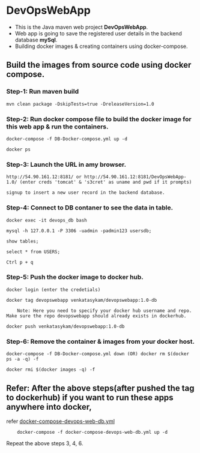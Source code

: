 # DevOpsWebApp

* This is the Java maven web project **DevOpsWebApp**.
* Web app is going to save the registered user details in the backend database **mySql**.
* Building docker images & creating containers using docker-compose.

## Build the images from source code using docker compose.

### Step-1: Run maven build

    mvn clean package -DskipTests=true -DreleaseVersion=1.0

### Step-2: Run docker compose file to build the docker image for this web app & run the containers.
    
    docker-compose -f DB-Docker-compose.yml up -d

    docker ps
    
### Step-3: Launch the URL in amy browser.
    
    http://54.90.161.12:8181/ or http://54.90.161.12:8181/DevOpsWebApp-1.0/ (enter creds 'tomcat' & 's3cret' as uname and pwd if it prompts)
    
    signup to insert a new user record in the backend database.

### Step-4: Connect to DB contaner to see the data in table.

    docker exec -it devops_db bash

    mysql -h 127.0.0.1 -P 3306 -uadmin -padmin123 usersdb;

    show tables;
    
    select * from USERS;
    
    Ctrl p + q

### Step-5: Push the docker image to docker hub.

    docker login (enter the credetials)
    
    docker tag devopswebapp venkatasykam/devopswebapp:1.0-db 
    
        Note: Here you need to specify your docker hub username and repo. Make sure the repo devopswebapp should already exists in dockerhub.
    
    docker push venkatasykam/devopswebapp:1.0-db
    
### Step-6: Remove the container & images from your docker host.

    docker-compose -f DB-Docker-compose.yml down (OR) docker rm $(docker ps -a -q) -f

    docker rmi $(docker images -q) -f
    
## Refer: After the above steps(after pushed the tag to dockerhub) if you want to run these apps anywhere into docker,

   refer [docker-compose-devops-web-db.yml](docker-compose-devops-web-db.yml)

        docker-compose -f docker-compose-devops-web-db.yml up -d
        
   Repeat the above steps 3, 4, 6.
